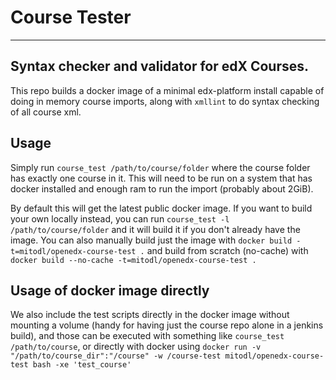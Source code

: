 # Course Tester
---
Syntax checker and validator for edX Courses.
---
This repo builds a docker image of a minimal edx-platform install
capable of doing in memory course imports, along with `xmllint` to
do syntax checking of all course xml.

## Usage

Simply run `course_test /path/to/course/folder` where the course
folder has exactly one course in it.  This will need to be run on
a system that has docker installed and enough ram to run the
import (probably about 2GiB).


By default this will get the latest public docker image.  If you want
to build your own locally instead, you can run `course_test -l
/path/to/course/folder` and it will build it if you don't already have
the image.  You can also manually build just the image with `docker
build -t=mitodl/openedx-course-test .` and build from scratch
(no-cache) with `docker build --no-cache -t=mitodl/openedx-course-test
.`

## Usage of docker image directly

We also include the test scripts directly in the docker image without
mounting a volume (handy for having just the course repo alone in a
jenkins build), and those can be executed with something like
`course_test /path/to/course`, or directly with docker using `docker
run -v "/path/to/course_dir":"/course" -w /course-test
mitodl/openedx-course-test bash -xe 'test_course'`
